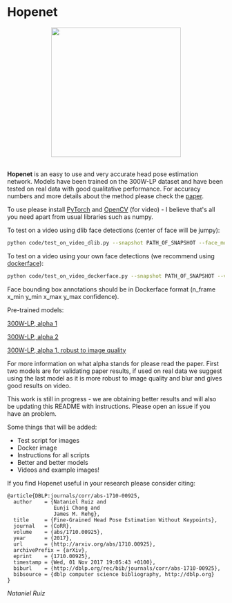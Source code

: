 # Hopenet #

<div align="center">
  <img src="https://imgur.com/K7jhHOg" width="300"><br><br>
</div>

**Hopenet** is an easy to use and very accurate head pose estimation network. Models have been trained on the 300W-LP dataset and have been tested on real data with good qualitative performance. For accuracy numbers and more details about the method please check the [paper](https://arxiv.org/abs/1710.00925).

To use please install [PyTorch](http://pytorch.org/) and [OpenCV](https://opencv.org/) (for video) - I believe that's all you need apart from usual libraries such as numpy.

To test on a video using dlib face detections (center of face will be jumpy):
```bash
python code/test_on_video_dlib.py --snapshot PATH_OF_SNAPSHOT --face_model PATH_OF_DLIB_MODEL --video PATH_OF_VIDEO --output_string STRING_TO_APPEND_TO_OUTPUT --n_frames N_OF_FRAMES_TO_PROCESS --fps FPS_OF_SOURCE_VIDEO
```
To test on a video using your own face detections (we recommend using [dockerface](https://github.com/natanielruiz/dockerface)):
```bash
python code/test_on_video_dockerface.py --snapshot PATH_OF_SNAPSHOT --video PATH_OF_VIDEO --bboxes FACE_BOUNDING_BOX_ANNOTATIONS --output_string STRING_TO_APPEND_TO_OUTPUT --n_frames N_OF_FRAMES_TO_PROCESS --fps FPS_OF_SOURCE_VIDEO
```
Face bounding box annotations should be in Dockerface format (n_frame x_min y_min x_max y_max confidence).

Pre-trained models:

[300W-LP, alpha 1](https://drive.google.com/open?id=1EJPu2sOAwrfuamTitTkw2xJ2ipmMsmD3)

[300W-LP, alpha 2](https://drive.google.com/open?id=16OZdRULgUpceMKZV6U9PNFiigfjezsCY)

[300W-LP, alpha 1, robust to image quality](https://drive.google.com/open?id=1m25PrSE7g9D2q2XJVMR6IA7RaCvWSzCR)

For more information on what alpha stands for please read the paper. First two models are for validating paper results, if used on real data we suggest using the last model as it is more robust to image quality and blur and gives good results on video.

This work is still in progress - we are obtaining better results and will also be updating this README with instructions. Please open an issue if you have an problem.

Some things that will be added:
* Test script for images
* Docker image
* Instructions for all scripts
* Better and better models
* Videos and example images!

If you find Hopenet useful in your research please consider citing:

```
@article{DBLP:journals/corr/abs-1710-00925,
  author    = {Nataniel Ruiz and
               Eunji Chong and
               James M. Rehg},
  title     = {Fine-Grained Head Pose Estimation Without Keypoints},
  journal   = {CoRR},
  volume    = {abs/1710.00925},
  year      = {2017},
  url       = {http://arxiv.org/abs/1710.00925},
  archivePrefix = {arXiv},
  eprint    = {1710.00925},
  timestamp = {Wed, 01 Nov 2017 19:05:43 +0100},
  biburl    = {http://dblp.org/rec/bib/journals/corr/abs-1710-00925},
  bibsource = {dblp computer science bibliography, http://dblp.org}
}
```

*Nataniel Ruiz*
